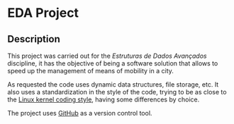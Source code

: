 # EDA Project

## Description

This project was carried out for the *Estruturas de Dados Avançados* discipline, it has the objective of being a software solution that allows to speed up the management of means of mobility in a city.

As requested the code uses dynamic data structures, file storage, etc. It also uses a standardization in the style of the code, trying to be as close to the [Linux kernel coding style](https://www.kernel.org/doc/html/v4.10/process/coding-style.html), having some differences by choice.

The project uses [GitHub](https://github.com/DrHighPower/Projeto-de-EDA) as a version control tool.